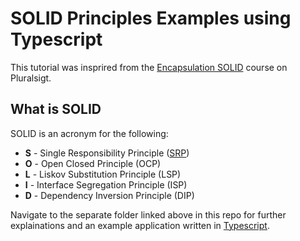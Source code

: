 # SOLID Principles Examples using Typescript

This tutorial was insprired from the [Encapsulation SOLID](https://app.pluralsight.com/library/courses/encapsulation-solid/table-of-contents) course on Pluralsigt.

## What is SOLID

SOLID is an acronym for the following:

* **S** - Single Responsibility Principle ([SRP](./srp))
* **O** - Open Closed Principle (OCP)
* **L** - Liskov Substitution Principle (LSP)
* **I** - Interface Segregation Principle (ISP)
* **D** - Dependency Inversion Principle (DIP)

Navigate to the separate folder linked above in this repo for further explainations and an example application written in [Typescript](https://www.typescriptlang.org/).